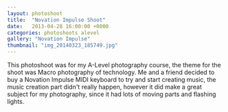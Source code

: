 ```yaml
---
layout: photoshoot
title:  "Novation Impulse Shoot"
date:   2013-04-28 16:00:00 +0000
categories: photoshoots alevel
gallery: "Novation Impulse"
thumbnail: "img_20140323_185749.jpg"
---
```

This photoshoot was for my A-Level photography course, the theme for the shoot was Macro photography of technology. Me and a friend decided to buy a Novation Impulse MIDI keyboard to try and start creating music, the music creation part didn't really happen, however it did make a great subject for my photography, since it had lots of moving parts and flashing lights.
